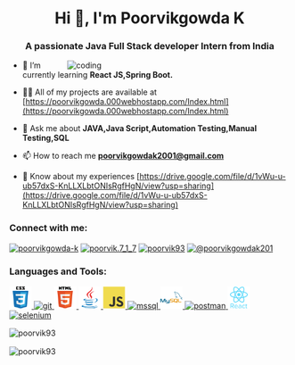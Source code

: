 
<h1 align="center">Hi 👋, I'm Poorvikgowda K</h1>
<h3 align="center">A passionate Java Full Stack developer Intern from India</h3>

<img align="right" alt="coding" width="400" src="https://user-images.githubusercontent.com/55389276/140866485-8fb1c876-9a8f-4d6a-98dc-08c4981eaf70.gif">


- 🌱 I’m currently learning **React JS,Spring Boot.**

- 👨‍💻 All of my projects are available at [https://poorvikgowda.000webhostapp.com/Index.html](https://poorvikgowda.000webhostapp.com/Index.html)

- 💬 Ask me about **JAVA,Java Script,Automation Testing,Manual Testing,SQL**

- 📫 How to reach me **poorvikgowdak2001@gmail.com**

- 📄 Know about my experiences [https://drive.google.com/file/d/1vWu-u-ub57dxS-KnLLXLbtONIsRgfHgN/view?usp=sharing](https://drive.google.com/file/d/1vWu-u-ub57dxS-KnLLXLbtONIsRgfHgN/view?usp=sharing)

<h3 align="left">Connect with me:</h3>
<p align="left">
<a href="https://linkedin.com/in/poorvikgowda-k" target="blank"><img align="center" src="https://raw.githubusercontent.com/rahuldkjain/github-profile-readme-generator/master/src/images/icons/Social/linked-in-alt.svg" alt="poorvikgowda-k" height="30" width="40" /></a>
<a href="https://instagram.com/poorvik.7_1_7" target="blank"><img align="center" src="https://raw.githubusercontent.com/rahuldkjain/github-profile-readme-generator/master/src/images/icons/Social/instagram.svg" alt="poorvik.7_1_7" height="30" width="40" /></a>
<a href="https://www.codechef.com/users/poorvik93" target="blank"><img align="center" src="https://cdn.jsdelivr.net/npm/simple-icons@3.1.0/icons/codechef.svg" alt="poorvik93" height="30" width="40" /></a>
<a href="https://www.hackerearth.com/@poorvikgowdak201" target="blank"><img align="center" src="https://raw.githubusercontent.com/rahuldkjain/github-profile-readme-generator/master/src/images/icons/Social/hackerearth.svg" alt="@poorvikgowdak201" height="30" width="40" /></a>
</p>

<h3 align="left">Languages and Tools:</h3>
<p align="left"> <a href="https://www.w3schools.com/css/" target="_blank" rel="noreferrer"> <img src="https://raw.githubusercontent.com/devicons/devicon/master/icons/css3/css3-original-wordmark.svg" alt="css3" width="40" height="40"/> </a> <a href="https://git-scm.com/" target="_blank" rel="noreferrer"> <img src="https://www.vectorlogo.zone/logos/git-scm/git-scm-icon.svg" alt="git" width="40" height="40"/> </a> <a href="https://www.w3.org/html/" target="_blank" rel="noreferrer"> <img src="https://raw.githubusercontent.com/devicons/devicon/master/icons/html5/html5-original-wordmark.svg" alt="html5" width="40" height="40"/> </a> <a href="https://www.java.com" target="_blank" rel="noreferrer"> <img src="https://raw.githubusercontent.com/devicons/devicon/master/icons/java/java-original.svg" alt="java" width="40" height="40"/> </a> <a href="https://developer.mozilla.org/en-US/docs/Web/JavaScript" target="_blank" rel="noreferrer"> <img src="https://raw.githubusercontent.com/devicons/devicon/master/icons/javascript/javascript-original.svg" alt="javascript" width="40" height="40"/> </a> <a href="https://www.microsoft.com/en-us/sql-server" target="_blank" rel="noreferrer"> <img src="https://www.svgrepo.com/show/303229/microsoft-sql-server-logo.svg" alt="mssql" width="40" height="40"/> </a> <a href="https://www.mysql.com/" target="_blank" rel="noreferrer"> <img src="https://raw.githubusercontent.com/devicons/devicon/master/icons/mysql/mysql-original-wordmark.svg" alt="mysql" width="40" height="40"/> </a> <a href="https://postman.com" target="_blank" rel="noreferrer"> <img src="https://www.vectorlogo.zone/logos/getpostman/getpostman-icon.svg" alt="postman" width="40" height="40"/> </a> <a href="https://reactjs.org/" target="_blank" rel="noreferrer"> <img src="https://raw.githubusercontent.com/devicons/devicon/master/icons/react/react-original-wordmark.svg" alt="react" width="40" height="40"/> </a> <a href="https://www.selenium.dev" target="_blank" rel="noreferrer"> <img src="https://raw.githubusercontent.com/detain/svg-logos/780f25886640cef088af994181646db2f6b1a3f8/svg/selenium-logo.svg" alt="selenium" width="40" height="40"/> </a> </p>

<p><img align="center" src="https://github-readme-stats.vercel.app/api/top-langs?username=poorvik93&show_icons=true&locale=en&layout=compact" alt="poorvik93" /></p>

<p><img align="center" src="https://github-readme-streak-stats.herokuapp.com/?user=poorvik93&" alt="poorvik93" /></p>

